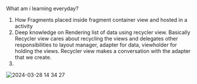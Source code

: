 What am i learning everyday?
1. How Fragments placed inside fragment container view and hosted in a activity
2. Deep knowledge on Rendering list of data using recycler view. Basically Recycler view cares about recycling the views and delegates other responsibilities to layout manager, adapter for data, viewholder for holding the views. Recycler view makes a conversation with the adapter that we create.
3. 







![2024-03-28 14 34 27](https://github.com/priya006/CrimeApp/assets/16076524/b8768555-1fbc-48ac-b772-2ae71d7904e3)



